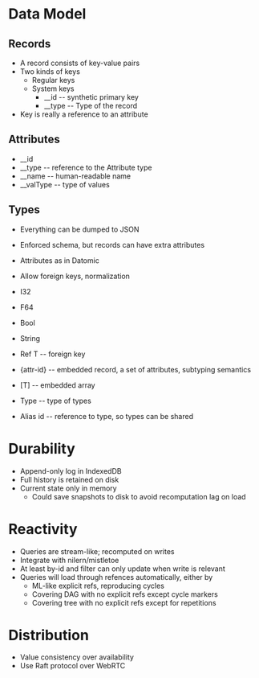 # Data Model

## Records

* A record consists of key-value pairs
* Two kinds of keys
    - Regular keys
    - System keys
        * __id -- synthetic primary key
        * __type -- Type of the record
* Key is really a reference to an attribute

## Attributes

* __id
* __type -- reference to the Attribute type
* __name -- human-readable name
* __valType -- type of values

## Types

* Everything can be dumped to JSON
* Enforced schema, but records can have extra attributes
* Attributes as in Datomic
* Allow foreign keys, normalization

* I32
* F64
* Bool
* String
* Ref T -- foreign key
* {attr-id} -- embedded record, a set of attributes, subtyping semantics
* [T] -- embedded array
* Type -- type of types
* Alias id -- reference to type, so types can be shared

# Durability

* Append-only log in IndexedDB
* Full history is retained on disk
* Current state only in memory
    - Could save snapshots to disk to avoid recomputation lag on load

# Reactivity

* Queries are stream-like; recomputed on writes
* Integrate with nilern/mistletoe
* At least by-id and filter can only update when write is relevant
* Queries will load through refences automatically, either by
    - ML-like explicit refs, reproducing cycles
    - Covering DAG with no explicit refs except cycle markers
    - Covering tree with no explicit refs except for repetitions

# Distribution

* Value consistency over availability
* Use Raft protocol over WebRTC

